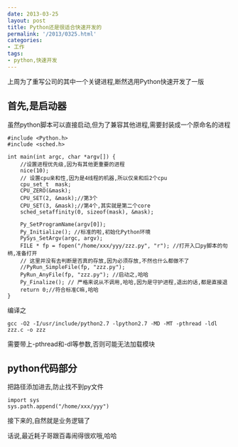 ```yaml
---
date: 2013-03-25
layout: post
title: Python还是很适合快速开发的
permalink: '/2013/0325.html'
categories:
- 工作
tags:
- python,快速开发
---
```


上周为了重写公司的其中一个关键进程,断然选用Python快速开发了一版

首先,是启动器
-------------

虽然python脚本可以直接启动,但为了兼容其他进程,需要封装成一个原命名的进程

```
#include <Python.h>
#include <sched.h>

int main(int argc, char *argv[]) {
	//设置进程优先级,因为有其他更重要的进程
    nice(10);
	// 设置cpu亲和性,因为是4线程的机器,所以仅亲和后2个cpu
    cpu_set_t  mask;
    CPU_ZERO(&mask);
    CPU_SET(2, &mask);//第3个
    CPU_SET(3, &mask);//第4个,其实就是第二个core
    sched_setaffinity(0, sizeof(mask), &mask);

    Py_SetProgramName(argv[0]);
    Py_Initialize(); //标准的啦,初始化Python环境
    PySys_SetArgv(argc, argv);
    FILE * fp = fopen("/home/xxx/yyy/zzz.py", "r"); //打开入口py脚本的句柄,准备打开
	// 这里并没有去判断是否真的存放,因为必须存放,不然也什么都做不了
    //PyRun_SimpleFile(fp, "zzz.py");
    PyRun_AnyFile(fp, "zzz.py"); //启动之,哈哈
    Py_Finalize(); // 严格来说从不调用,哈哈,因为是守护进程,退出的话,都是直接退
    return 0;//符合标准C嘛,哈哈
}

```

编译之

```
gcc -O2 -I/usr/include/python2.7 -lpython2.7 -MD -MT -pthread -ldl zzz.c -o zzz
```

需要带上-pthread和-dl等参数,否则可能无法加载模块

python代码部分
--------------

把路径添加进去,防止找不到py文件

```
import sys
sys.path.append("/home/xxx/yyy")
```

接下来的,自然就是业务逻辑了

话说,最近耗子哥跟百毒闹得很欢哦,哈哈
